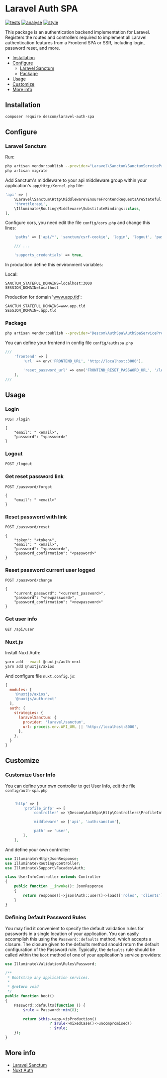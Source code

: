 # Laravel Auth SPA

[![tests](https://github.com/descom-es/laravel-auth-spa/actions/workflows/tests.yml/badge.svg)](https://github.com/descom-es/laravel-auth-spa/actions/workflows/tests.yml)
[![analyse](https://github.com/descom-es/laravel-auth-spa/actions/workflows/analyse.yml/badge.svg)](https://github.com/descom-es/laravel-auth-spa/actions/workflows/analyse.yml)
[![style](https://github.com/descom-es/laravel-auth-spa/actions/workflows/style.yml/badge.svg)](https://github.com/descom-es/laravel-auth-spa/actions/workflows/style.yml)

This package is an authentication backend implementation for Laravel. Registers the routes
and controllers required to implement all Laravel authentication features from a Frontend
SPA or SSR, including login, password reset, and more.

- [Installation](#installation)
- [Configure](#configure)
  - [Laravel Sanctum](#laravel-sanctum)
  - [Package](#package)
- [Usage](#usage)
- [Customize](#customize)
- [More info](#more-info)

## Installation

```bash
composer require descom/laravel-auth-spa
```

## Configure

### Laravel Sanctum

Run:

```sh
php artisan vendor:publish --provider="Laravel\Sanctum\SanctumServiceProvider"
php artisan migrate
````

Add Sanctum's middleware to your api middleware group within your application's `app/Http/Kernel.php` file:

```php
'api' => [
    \Laravel\Sanctum\Http\Middleware\EnsureFrontendRequestsAreStateful::class,
    'throttle:api',
    \Illuminate\Routing\Middleware\SubstituteBindings::class,
],
```

Configure cors, you need edit the file `config/cors.php` and change this lines:

```php
    'paths' => ['api/*', 'sanctum/csrf-cookie', 'login', 'logout', 'password/forget', 'password/reset'],

    /// ...

    'supports_credentials' => true,
```

In production define this environment variables:

Local:

```env
SANCTUM_STATEFUL_DOMAINS=localhost:3000
SESSION_DOMAIN=localhost
```

Production for domain 'www.app.tld':

```env
SANCTUM_STATEFUL_DOMAINS=www.app.tld
SESSION_DOMAIN=.app.tld
```

### Package

```sh
php artisan vendor:publish --provider="Descom\AuthSpa\AuthSpaServiceProvider" --tag="config"
```

You can define your frontend in config file `config/authspa.php`

```php
///
    'frontend' => [
        'url' => env('FRONTEND_URL', 'http://localhost:3000'),

        'reset_password_url' => env('FRONTEND_RESET_PASSWORD_URL', '/login/reset'),
    ],
///
```

## Usage

### Login

```http
POST /login

{
    "email": " <email>",
    "password": "<password>"
}
```

### Logout

```http
POST /logout
```

### Get reset password link

```http
POST /password/forgot

{
    "email": " <email>"
}
```

### Reset password with link

```http
POST /password/reset

{
    "token": "<token>",
    "email": " <email>",
    "password": "<password>",
    "password_confirmation": "<password>"
}
```

### Reset password current user logged

```http
POST /password/change

{
    "current_password": "<current_password>",
    "password": "<newpassword>",
    "password_confirmation": "<newpassword>"
}
```

### Get user info

```http
GET /api/user
```


### Nuxt.js

Install Nuxt Auth:

```sh
yarn add --exact @nuxtjs/auth-next
yarn add @nuxtjs/axios
```

And configure file `nuxt.config.js`:

```js
{
  modules: [
    '@nuxtjs/axios',
    '@nuxtjs/auth-next'
  ],
  auth: {
    strategies: {
      laravelSanctum: {
        provider: 'laravel/sanctum',
        url: process.env.API_URL || 'http://localhost:8000',
      },
    },
  }
}
```

## Customize

### Customize User Info

You can define your own controller to get User Info, edit the file `config/auth-spa.php`

```php

    'http' => [
        'profile_info' => [
            'controller' => \Descom\AuthSpa\Http\Controllers\ProfileInfoController::class,

            'middleware' => ['api', 'auth:sanctum'],

            'path' => 'user',
        ],
    ],

```

And define your own controller:

```php
use Illuminate\Http\JsonResponse;
use Illuminate\Routing\Controller;
use Illuminate\Support\Facades\Auth;

class UserInfoController extends Controller
{
    public function __invoke(): JsonResponse
    {
        return response()->json(Auth::user()->load(['roles', 'clients']));
    }
}
```






### Defining Default Password Rules

You may find it convenient to specify the default validation rules for passwords in a single location of your application. You can easily accomplish this using the `Password::defaults` method, which accepts a closure. The closure given to the defaults method should return the default configuration of the Password rule. Typically, the `defaults` rule should be called within the `boot` method of one of your application's service providers:

```php
use Illuminate\Validation\Rules\Password;

/**
 * Bootstrap any application services.
 *
 * @return void
 */
public function boot()
{
    Password::defaults(function () {
        $rule = Password::min(8);

        return $this->app->isProduction()
                    ? $rule->mixedCase()->uncompromised()
                    : $rule;
    });
}
```

## More info

- [Laravel Sanctum](https://laravel.com/docs/sanctum)
- [Nuxt Auth](https://auth.nuxtjs.org/providers/laravel-sanctum)
